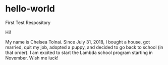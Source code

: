 # hello-world
First Test Respository

Hi!

My name is Chelsea Tolnai. Since July 31, 2018, I bought a house, got married, quit my job, adopted a puppy, and decided to go back to school (in that order). I am excited to start the Lambda school program starting in November. Wish me luck!
